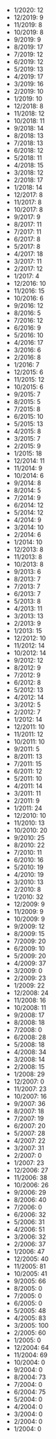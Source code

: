 *  1/2020: 12
*  12/2019: 9
*  11/2019: 8
*  10/2019: 8
*  9/2019: 9
*  8/2019: 17
*  7/2019: 12
*  6/2019: 12
*  5/2019: 13
*  4/2019: 17
*  3/2019: 16
*  2/2019: 10
*  1/2019: 10
*  12/2018: 8
*  11/2018: 12
*  10/2018: 11
*  9/2018: 14
*  8/2018: 13
*  7/2018: 13
*  6/2018: 12
*  5/2018: 11
*  4/2018: 15
*  3/2018: 12
*  2/2018: 17
*  1/2018: 14
*  12/2017: 8
*  11/2017: 8
*  10/2017: 8
*  9/2017: 9
*  8/2017: 11
*  7/2017: 11
*  6/2017: 8
*  5/2017: 8
*  4/2017: 18
*  3/2017: 11
*  2/2017: 12
*  1/2017: 4
*  12/2016: 10
*  11/2016: 15
*  10/2016: 6
*  9/2016: 12
*  8/2016: 5
*  7/2016: 12
*  6/2016: 9
*  5/2016: 10
*  4/2016: 17
*  3/2016: 6
*  2/2016: 8
*  1/2016: 7
*  12/2015: 6
*  11/2015: 12
*  10/2015: 6
*  9/2015: 7
*  8/2015: 5
*  7/2015: 8
*  6/2015: 10
*  5/2015: 13
*  4/2015: 8
*  3/2015: 7
*  2/2015: 9
*  1/2015: 18
*  12/2014: 11
*  11/2014: 9
*  10/2014: 6
*  9/2014: 8
*  8/2014: 5
*  7/2014: 9
*  6/2014: 12
*  5/2014: 12
*  4/2014: 9
*  3/2014: 10
*  2/2014: 6
*  1/2014: 10
*  12/2013: 8
*  11/2013: 8
*  10/2013: 8
*  9/2013: 6
*  8/2013: 7
*  7/2013: 7
*  6/2013: 7
*  5/2013: 8
*  4/2013: 11
*  3/2013: 13
*  2/2013: 9
*  1/2013: 15
*  12/2012: 10
*  11/2012: 14
*  10/2012: 14
*  9/2012: 12
*  8/2012: 9
*  7/2012: 9
*  6/2012: 8
*  5/2012: 13
*  4/2012: 14
*  3/2012: 5
*  2/2012: 7
*  1/2012: 14
*  12/2011: 10
*  11/2011: 12
*  10/2011: 10
*  9/2011: 5
*  8/2011: 13
*  7/2011: 15
*  6/2011: 12
*  5/2011: 10
*  4/2011: 14
*  3/2011: 11
*  2/2011: 9
*  1/2011: 24
*  12/2010: 10
*  11/2010: 13
*  10/2010: 20
*  9/2010: 25
*  8/2010: 22
*  7/2010: 11
*  6/2010: 16
*  5/2010: 19
*  4/2010: 19
*  3/2010: 13
*  2/2010: 8
*  1/2010: 32
*  12/2009: 9
*  11/2009: 9
*  10/2009: 9
*  9/2009: 12
*  8/2009: 15
*  7/2009: 20
*  6/2009: 10
*  5/2009: 20
*  4/2009: 37
*  3/2009: 0
*  2/2009: 23
*  1/2009: 22
*  12/2008: 24
*  11/2008: 16
*  10/2008: 11
*  9/2008: 17
*  8/2008: 18
*  7/2008: 0
*  6/2008: 28
*  5/2008: 18
*  4/2008: 34
*  3/2008: 14
*  2/2008: 15
*  1/2008: 29
*  12/2007: 0
*  11/2007: 23
*  10/2007: 16
*  9/2007: 36
*  8/2007: 18
*  7/2007: 19
*  6/2007: 20
*  5/2007: 28
*  4/2007: 22
*  3/2007: 31
*  2/2007: 0
*  1/2007: 23
*  12/2006: 27
*  11/2006: 38
*  10/2006: 26
*  9/2006: 29
*  8/2006: 40
*  7/2006: 0
*  6/2006: 32
*  5/2006: 31
*  4/2006: 51
*  3/2006: 32
*  2/2006: 37
*  1/2006: 47
*  12/2005: 40
*  11/2005: 81
*  10/2005: 41
*  9/2005: 66
*  8/2005: 0
*  7/2005: 0
*  6/2005: 0
*  5/2005: 48
*  4/2005: 83
*  3/2005: 100
*  2/2005: 60
*  1/2005: 0
*  12/2004: 64
*  11/2004: 69
*  10/2004: 0
*  9/2004: 0
*  8/2004: 73
*  7/2004: 0
*  6/2004: 75
*  5/2004: 0
*  4/2004: 0
*  3/2004: 0
*  2/2004: 0
*  1/2004: 0